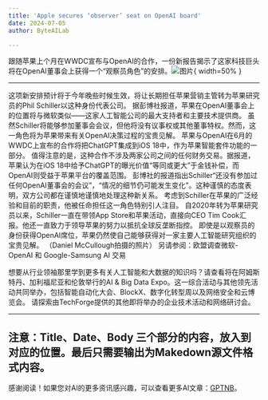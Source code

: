 ```yaml
---
title: 'Apple secures ‘observer’ seat on OpenAI board'
date: 2024-07-05
author: ByteAILab

---
```


跟随苹果上个月在WWDC宣布与OpenAI的合作，一份新报告揭示了这家科技巨头将在OpenAI董事会上获得一个“观察员角色”的安排。![图片](https://www.artificialintelligence-news.com/wp-content/uploads/sites/9/2024/07/apple-openai-board-ai-artificial-intelligence.jpg){ width=50% }

---

这项新安排预计将于今年晚些时候生效，将让长期担任苹果营销主管转为苹果研究员的Phil Schiller以这种身份代表公司。
据彭博社报道，苹果在OpenAI董事会上的位置将与微软类似——这家人工智能公司的最大支持者和主要技术提供商。
虽然Schiller将能够参加董事会会议，但他将没有议事权或其他董事特权。然而，这一角色将为苹果带来有关OpenAI决策过程的宝贵见解。
苹果与OpenAI在6月的WWDC上宣布的合作将把ChatGPT集成到iOS 18中，作为苹果智能套件功能的一部分。
值得注意的是，这种合作不涉及两家公司之间的任何财务交易。据报道，苹果认为在iOS 18中给予ChatGPT的曝光价值“等同或更大”于金钱补偿，而OpenAI则受益于苹果平台的覆盖范围。
彭博社的报道指出Schiller“还没有参加过任何OpenAI董事会的会议”，“情况的细节仍可能发生变化”。这种谨慎的态度表明，双方公司都在谨慎地谨慎地处理这种新关系。
考虑到Schiller在苹果的广泛经验和目前的职责，他被任命担任这一角色特别引人注目。
自2020年转为苹果研究员以来，Schiller一直在带领App Store和苹果活动，直接向CEO Tim Cook汇报。他还一直致力于领导苹果的努力以抵抗全球反垄断指控。
即使是以观察员的身份获得OpenAI席位，苹果仍然使自己能够获得对一家主要人工智能研究组织的宝贵见解。
（Daniel McCullough拍摄的照片）
另请参阅：欧盟调查微软-OpenAI 和 Google-Samsung AI 交易

想要从行业领袖那里学到更多有关人工智能和大数据的知识吗？请查看将在阿姆斯特丹、加利福尼亚和伦敦举行的AI & Big Data Expo。这一综合活动与其他领先活动共同举办，包括智能自动化大会、BlockX、数字化转型周以及网络安全和云博览会。
请探索由TechForge提供的其他即将举办的企业技术活动和网络研讨会。

---

注意：Title、Date、Body 三个部分的内容，放入到对应的位置。最后只需要输出为Makedown源文件格式内容。
---
感谢阅读！如果您对AI的更多资讯感兴趣，可以查看更多AI文章：[GPTNB](https://gptnb.com)。